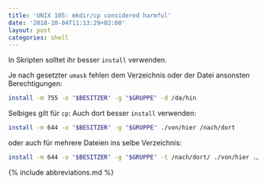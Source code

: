 ```yaml
---
title: 'UNIX 105: mkdir/cp considered harmful'
date: '2018-10-04T11:13:29+02:00'
layout: post
categories: shell
---
```


In Skripten solltet ihr besser `install` verwenden.

Je nach gesetzter `umask` fehlen dem Verzeichnis oder der Datei ansonsten Berechtigungen:
```bash
install -m 755 -o "$BESITZER" -g "$GRUPPE" -d /da/hin
```

Selbiges gilt für `cp`: Auch dort besser `install` verwenden:
```bash
install -m 644 -o "$BESITZER" -g "$GRUPPE" ./von/hier /nach/dort
```

oder auch für mehrere Dateien ins selbe Verzeichnis:
```bash
install -m 644 -o "$BESITZER" -g "$GRUPPE" -t /nach/dort/ ./von/hier ./und/hier
```

{% include abbreviations.md %}
